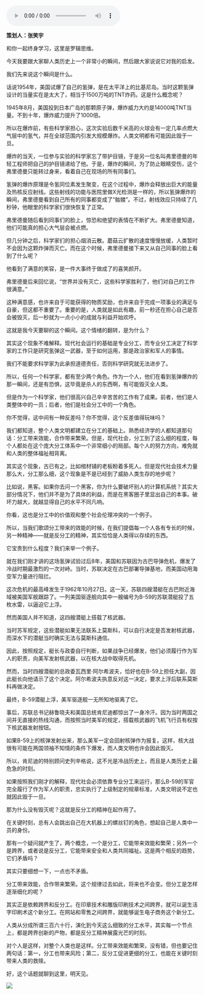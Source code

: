 <audio src="http://igetoss.cdn.igetget.com/mp3/201710/29/201710292222566368671757.mp3" controls="controls">您的浏览器不支持 audio 标签。</audio><p><b>策划人：张笑宇 </b></p><p>和你一起终身学习，这里是罗辑思维。</p><p>今天我要跟大家聊人类历史上一个非常小的瞬间，然后跟大家说说它对我的启发。</p><p>我们先来说这个瞬间是什么。</p><p>话说1954年，美国试爆了自己的氢弹，是在太平洋上的比基尼岛。当时这颗氢弹设计的当量实在是太大了，相当于1500万吨的TNT炸药。这是什么概念呢？</p><p>1945年8月，美国投到日本广岛的那颗原子弹，爆炸威力大约是14000吨TNT当量。不到十年，爆炸威力提升了1000倍。</p><p>所以在爆炸前，有些科学家担心，这次实验后数千米高的火球会有一定几率点燃大气层中的氢气，并在全球范围内引发大规模爆炸。人类文明都有可能因此毁于一旦。</p><p>爆炸的当天，一位参与实验的科学家忘了带护目镜，于是另一位名叫弗里德曼的年轻工程师把自己的护目镜递给了他。于是，爆炸的瞬间，为了防止眼睛受伤，这个弗里德曼只能转过身来，看着自己在现场的所有同事们。</p><p>氢弹的爆炸原理是令氢同位素发生聚变，在这个过程中，爆炸会释放出巨大的能量及热核反应射线。这些射线的功能与医院里做X光检测是一样的，所以氢弹爆炸的瞬间，弗里德曼看到自己所有的同事都变成了“骷髅”。不过，射线效应只持续了几秒钟，他眼里的科学家们很快恢复了正常。</p><p>弗里德曼随后看到同事们的脸上，惊恐和绝望的表情在不断扩大。弗里德曼知道，他们可能真的担心大气层会被点燃。</p><p>但几分钟之后，科学家们的担心烟消云散。蘑菇云扩散的速度慢慢放缓，人类暂时不会因为这颗炸弹而灭亡。而在这个时候，弗里德曼接下来又从自己同事的脸上看到了什么呢？</p><p>他看到了满意的笑容，是一件大事终于做成了的喜笑颜开。</p><p>弗里德曼后来回忆说，“世界并没有灭亡，这些科学家胜利了，他们对自己的工作很满意。”</p><p>这种满意感，也许来自于可能获得的物质奖励，也许来自于完成一项事业的满足与自豪，但这都不重要了。重要的是，人类就是如此有趣，前一秒还在担心自己是否会被毁灭，后一秒就为一点小小的成就与利益开始欢呼。</p><p>这就是我今天要聊的这个瞬间。这个情绪的翻转，是为什么？</p><p>其实这个现象不难解释。现代社会运行的基础是专业分工，而专业分工决定了科学家的工作只是研究氢弹这一武器，至于如何运用，那是政治家和军人的事情。</p><p>我们不能要求科学家为此承担道德责任，否则科学研究就无法进步了。</p><p>所以，任何一个科学家，都有至少两个角色。作为一个人，他们在看到氢弹爆炸的那一瞬间，还是有恐惧，这毕竟是杀人的东西啊，有可能毁灭全人类。</p><p>但是作为一个科学家，他们很高兴自己辛辛苦苦的工作有了成果。前者，他们是人类整体中的一员；后者，他们是社会分工中的一个角色。</p><p>你不觉得，这中间有一种反差吗？你不觉得，这个反差值得玩味吗？</p><p>我们都知道，整个人类文明都建立在分工的基础上。熟悉经济学的人都知道那句话：分工带来效能，合作带来繁荣。但是，现代社会，分工到了这么细的程度，每个人都处在这个庞大分工体系中一个非常细小的局部。每个人的努力方向，难免就和人类的整体福祉相背离。</p><p>其实这个现象，古已有之，比如棺材铺的老板盼着多死人。但是现代社会技术力量那么大，分工那么细，这个现象是不是已经到了威胁人类生存的地步呢？</p><p>比如说，黑客。如果你去问一个黑客，你为什么要破坏别人的计算机系统？其实大部分情况下，他们并不是为了具体的利益，而是在黑客圈子里显出自己的本事。破坏力越大，就越显得自己的水平不同凡响。</p><p>你看，这也是分工中的价值观和整个社会伦理冲突的一个例子。</p><p>所以，当我们歌颂分工带来的效能的时候，在我们提倡每一个人各有专长的时候，另一种精神——就是反分工的精神，其实恰恰是人类得以存续的东西。</p><p>它宝贵到什么程度？我们来举一个例子。</p><p>就在我们刚才讲的这场氢弹试验过后8年，美国和苏联因为古巴导弹危机，爆发了冷战时期最激烈的一次对峙。当时，苏联决定在古巴部署导弹基地，而美国动用海空军力量进行阻拦。</p><p>这次危机的最高峰发生于1962年10月27日。这一天，苏联四艘潜艇在古巴附近海域被美国军舰跟踪了。一列美国驱逐舰向其中一艘编号为B-59的苏联潜艇投了五枚水雷，以逼迫它上浮。</p><p>然而美国人并不知道，这四艘潜艇上搭载了核武器。</p><p>当时苏军规定，这些潜艇如果无法联系上莫斯科，可以自行决定是否发射核武器，而深水下的潜艇当时确实无法与莫斯科通信。</p><p>因此，按照规定，艇长与政委自行判断，如果战争已经爆发，他们必须履行作为军人的职责，向美军发射核武器，以在核大战中取得先机。</p><p>然而，当时四艘潜艇的总政委瓦西里·阿尔希波夫，恰好也在B-59上担任大副，因此艇长向他请示了这个决定。阿尔希波夫执意反对这一决定，要求上浮后联系莫斯科再做决定。</p><p>最终，B-59潜艇上浮，美军驱逐舰一无所知地驱离了它。</p><p>事后，苏联总书记赫鲁晓夫和美国总统肯尼迪都惊出了一身冷汗。因为当时两国之间并无直接的热线沟通，而按照当时美军的规定，搭载核武器的飞机飞行员有权按下核武器发射按钮。</p><p>如果B-59上的核弹发射出来，那么美军一定会回射核弹作为报复。这样，核大战很有可能在两国领袖不知情的条件下爆发，而人类文明也许会因此毁灭。</p><p>所以，肯尼迪的特别顾问史列辛格说，这不光是冷战历史上，而且是人类历史上最危急的时刻。</p><p>如果按照我们刚才的解释，现代社会必须依靠专业分工来运行，那么B-59的军官完全履行了作为军人的职责，忠实执行了上级制定的规章标准，人类文明说不定也就因此毁于一旦。</p><p>那为什么没有毁灭呢？这就是反分工的精神在起作用了。</p><p>在关键时刻，总有人会跳出自己在大机器上的螺丝钉的角色，想起自己是人类中一员的身份。</p><p>那有一个疑问就产生了，两个概念，一个是分工，它能带来效能和繁荣；另外一个是跨界，或者说是反分工，它能带来安全和人类共同福祉。这是两个相反的趋势，它们矛盾吗？</p><p>其实只要细想一下，一点也不矛盾。</p><p>分工带来效能，合作带来繁荣。这个规律过去如此，将来也不会变。但分工是怎样逐渐细化的呢？</p><p>其实正是依赖跨界和反分工。在印章技术和雕版印刷技术之间跨界，就可以诞生活字印刷术这个新分工。在网站和零售之间跨界，就能够诞生电子商务这个新分工。</p><p>人类从分成所谓三百六十行，演化到今天这么细致的分工水平，其实每一个节点上，都是跨界创新的产物，都是反分工精神展露光芒的时刻。</p><p>对个人是这样，对整个人类也是这样。分工带来效能和繁荣，没有错，但也要记住两句话：第一，分工也带来风险；第二，反分工促进更细的分工，也能在关键时刻带来人类的救赎。</p><p>好，这个话题就聊到这里，明天见。</p><img src="https://piccdn.igetget.com/img/201710/29/201710292226437980625478.jpg" />